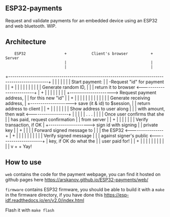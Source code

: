 ## ESP32-payments

Request and validate payments for an embedded device using an ESP32 and web bluetooth. WIP.

## Architecture

        ESP32                 +           Client's browser          +      Server
                              |                                     |
                              |                                     |
+-------------------------------------------------------------------------------------------------+
                              |                                     |
                              |                                     |
                              |                                     |
                              |   Start payment:                    |
                              |   -Request "id" for payment         |
                              |                  +                  |
                              |                  |                  |
                              |                  |                  |
                              |                  |                  |
 Generate random ID,          |                  |                  |
 return it to browser  <-------------------------+                  |
           +                  |                                     |
           |                  |                                     |
           |                  |                                     |
           +--------------------->  Request payment address,        |
                              |     for this new "id"               |
                              |                  +                  |
                              |                  |                  |
                              |                  |                  |
                              |                  |                  |
                              |                  |                  |     Generate receiving address,
                              |                  +-------------------->   save (it & id) to $session,
                              |                                     |     return address to client
                              |                                     |               +
                              |                                     |               |
                              |                                     |               |
                              |     Show address to user along      |               |
                              |     with amount, then wait       <------------------+
                              |                                     |
                              |                                     |
                              |             . . .                   |
                              |                                     |
                              |     Once user confirms that she     |
                              |     has paid, request confirmation  |
                              |     from server                     |
                              |                  +                  |
                              |                  |                  |
                              |                  |                  |      Verify transaction, if OK
                              |                  +-------------------->    sign id with signing
                              |                                     |      private key
                              |                                     |              +
                              |                                     |              |
                              |     Forward signed message to       |              |
                              |     the ESP32                     <----------------+
                              |                  +                  |
                              |                  |                  |
                              |                  |                  |
                              |                  |                  |
 Verify signed message        |                  |                  |
 against signer's public  <----------------------+                  |
 key, if OK do what the       |                                     |
 user paid for!               |                                     |
            +                 |                                     |
            |                 |                                     |
            |                 |                                     |
            |                 |                                     |
            v                 +                                     +
           Yay!



## How to use
`web` contains the code for the payment webpage, you can find it hosted on github pages here https://arskanov.github.io/ESP32-payments/web/

`firmware` contains ESP32 firmware, you should be able to build it with a `make` in the firmware directory, if you have done this https://esp-idf.readthedocs.io/en/v2.0/index.html

Flash it with `make flash`
